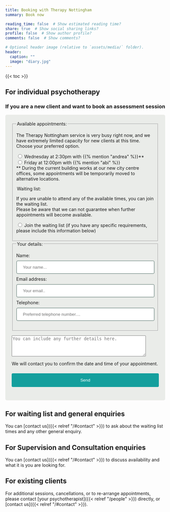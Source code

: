 ```yaml
---
title: Booking with Therapy Nottingham
summary: Book now

reading_time: false  # Show estimated reading time?
share: true  # Show social sharing links?
profile: false  # Show author profile?
comments: false  # Show comments?

# Optional header image (relative to `assets/media/` folder).
header:
  caption: ""
  image: "diary.jpg"
---
```

{{< toc >}}
## For individual psychotherapy

### If you are a new client and want to book an assessment session

<style>
input[type=text] {
  width: 100%;
  padding: 12px 20px;
  margin: 8px 0;
  display: inline-block;
  border: 1px solid #3c5d55;
  border-radius: 4px;
  box-sizing: border-box;
}

button[type=submit] {
  width: 100%;
  background-color: #149f9d;
  color: white;
  padding: 14px 20px;
  margin: 8px 0;
  border: none;
  border-radius: 4px;
  cursor: pointer;
}

button[type=submit]:hover {
  background-color: #00c0c0;
}

.assessmentbookingform {
  border-radius: 5px;
  background-color: #eaece9;
  padding: 20px;
}
</style>

<div class="assessmentbookingform">
<form name="webassessmentbooking" method="POST" action="/message/thankyou" autocomplete="on" data-netlify-recaptcha="true" data-netlify="true">
    <fieldset>
    <legend>Available appointments:</legend>
    <p>
    The Therapy Nottingham service is very busy right now, and we have extremely limited capacity for new clients at this time.<br>
    Choose your preferred option.</p>
    <p>
      <!-- List available appointments here, comment out any unavailable ones using html commenting-->
      <!--
      <label><input type="radio" name="appt" value="Abi Monday 10:00"> Monday at 10:00am with {{% mention "abi" %}}</label><br>
      <label><input type="radio" name="appt" value="Justin Tuesday 11:00"> Tuesday at 11:00am with {{% mention "justin" %}}</label><br>
      -->
      <label><input type="radio" name="appt" value="Andrea Wednesday 14:30"> Wednesday at 2:30pm with {{% mention "andrea" %}}**</label><br>
      <!--
      <label><input type="radio" name="appt" value="Abi Friday 14:00"> Friday at 2:00pm with {{% mention "abi" %}}</label><br>
      <label><input type="radio" name="appt" value="Abi Friday 15:30"> Friday at 3:30pm with {{% mention "abi" %}}</label><br>
      <label><input type="radio" name="appt" value="Abi Friday 10:30"> Friday at 10:30am with {{% mention "abi" %}}</label><br>
      -->
      <label><input type="radio" name="appt" value="Abi Friday 12:00"> Friday at 12:00pm with {{% mention "abi" %}}</label><br>
      <!--
      <label><input type="radio" name="appt" value="Abi Friday 17:00"> Friday at 5:00pm with {{% mention "abi" %}}</label><br>
      -->
      ** During the current building works at our new city centre offices, some appointments will be temporarily moved to alternative locations.
    </p>
    <legend>Waiting list:</legend>
      <p>
      If you are unable to attend any of the available times, you can join the waiting list.<br>
      Please be aware that we can not guarantee when further appointments will become available.<br>
      </p>
      <p>
      <label><input type="radio" name="appt" value="Waiting List"> Join the waiting list (if you have any specific requirements, please include this information below)</label><br>
    </p>
  </fieldset>
  <fieldset>
    <legend>Your details:</legend>
  <p>
    <label for="uname">Name:</label>
    <input type="text" id="uname" name="yourname" placeholder="Your name...">
    <label for="uemail">Email address:</label>
    <input type="text" id="uemail" name="youremail" placeholder="Your email..">
    <label for="utel">Telephone:</label>
    <input type="text" id="utel" name="yourtel" placeholder="Preferred telephone number....">  
  </fieldset>
  <p><textarea name="message" rows="4" cols="50" placeholder="You can include any further details here."></textarea></p>
  <p>We will contact you to confirm the date and time of your appointment.</p>
  <div data-netlify-recaptcha="true"></div>
  <p>
    <button type="submit">Send</button>
  </p>
</form>
</div>

## For waiting list and general enquiries
  
You can [contact us]({{< relref "/#contact" >}}) to ask about the waiting list times and any other general enquiry.

## For Supervision and Consultation enquiries

You can [contact us]({{< relref "/#contact" >}}) to discuss availability and what it is you are looking for.

## For existing clients

For additional sessions, cancellations, or to re-arrange appointments, please contact [your psychotherapist]({{< relref "/people" >}}) directly, or [contact us]({{< relref "/#contact" >}}).
